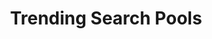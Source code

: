 ---
title: Trending Search Pools
excerpt: >-
  This endpoint allows you to **query all the trending search pools across all
  networks on GeckoTerminal**
api:
  file: on-chain-dex-api-beta.json
  operationId: trending-search-pools
hidden: false
---